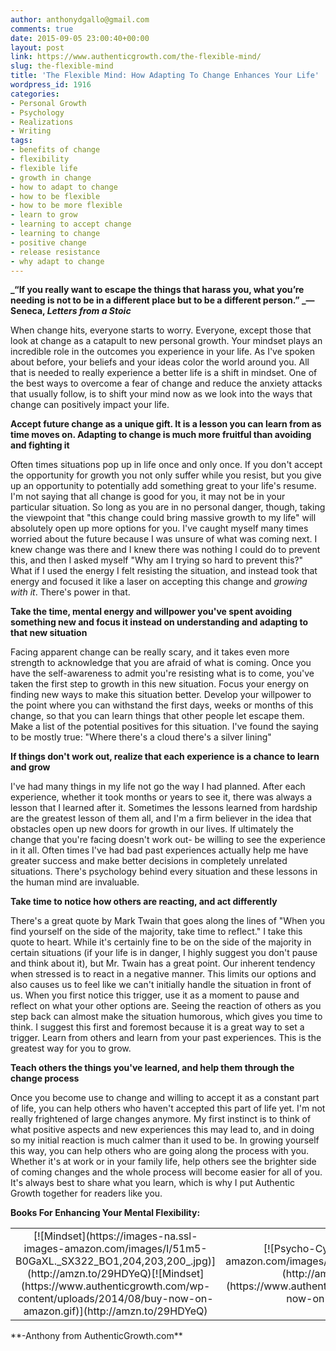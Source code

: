 ```yaml
---
author: anthonydgallo@gmail.com
comments: true
date: 2015-09-05 23:00:40+00:00
layout: post
link: https://www.authenticgrowth.com/the-flexible-mind/
slug: the-flexible-mind
title: 'The Flexible Mind: How Adapting To Change Enhances Your Life'
wordpress_id: 1916
categories:
- Personal Growth
- Psychology
- Realizations
- Writing
tags:
- benefits of change
- flexibility
- flexible life
- growth in change
- how to adapt to change
- how to be flexible
- how to be more flexible
- learn to grow
- learning to accept change
- learning to change
- positive change
- release resistance
- why adapt to change
---
```


**_“If you really want to escape the things that harass you, what you’re needing is not to be in a different place but to be a different person.” _― Seneca, _Letters from a Stoic_**

When change hits, everyone starts to worry. Everyone, except those that look at change as a catapult to new personal growth. Your mindset plays an incredible role in the outcomes you experience in your life. As I've spoken about before, your beliefs and your ideas color the world around you. All that is needed to really experience a better life is a shift in mindset. One of the best ways to overcome a fear of change and reduce the anxiety attacks that usually follow, is to shift your mind now as we look into the ways that change can positively impact your life.

**Accept future change as a unique gift. It is a lesson you can learn from as time moves on. Adapting to change is much more fruitful than avoiding and fighting it**

Often times situations pop up in life once and only once. If you don't accept the opportunity for growth you not only suffer while you resist, but you give up an opportunity to potentially add something great to your life's resume. I'm not saying that all change is good for you, it may not be in your particular situation. So long as you are in no personal danger, though, taking the viewpoint that "this change could bring massive growth to my life" will absolutely open up more options for you. I've caught myself many times worried about the future because I was unsure of what was coming next. I knew change was there and I knew there was nothing I could do to prevent this, and then I asked myself "Why am I trying so hard to prevent this?" What if I used the energy I felt resisting the situation, and instead took that energy and focused it like a laser on accepting this change and _growing with it_. There's power in that.

**Take the time, mental energy and willpower you've spent avoiding something new and focus it instead on understanding and adapting to that new situation**

Facing apparent change can be really scary, and it takes even more strength to acknowledge that you are afraid of what is coming. Once you have the self-awareness to admit you're resisting what is to come, you've taken the first step to growth in this new situation. Focus your energy on finding new ways to make this situation better. Develop your willpower to the point where you can withstand the first days, weeks or months of this change, so that you can learn things that other people let escape them. Make a list of the potential positives for this situation. I've found the saying to be mostly true: "Where there's a cloud there's a silver lining"

**If things don't work out, realize that each experience is a chance to learn and grow**

I've had many things in my life not go the way I had planned. After each experience, whether it took months or years to see it, there was always a lesson that I learned after it. Sometimes the lessons learned from hardship are the greatest lesson of them all, and I'm a firm believer in the idea that obstacles open up new doors for growth in our lives. If ultimately the change that you're facing doesn't work out- be willing to see the experience in it all. Often times I've had bad past experiences actually help me have greater success and make better decisions in completely unrelated situations. There's psychology behind every situation and these lessons in the human mind are invaluable.

**Take time to notice how others are reacting, and act differently**

There's a great quote by Mark Twain that goes along the lines of "When you find yourself on the side of the majority, take time to reflect." I take this quote to heart. While it's certainly fine to be on the side of the majority in certain situations (if your life is in danger, I highly suggest you don't pause and think about it), but Mr. Twain has a great point. Our inherent tendency when stressed is to react in a negative manner. This limits our options and also causes us to feel like we can't initially handle the situation in front of us. When you first notice this trigger, use it as a moment to pause and reflect on what your other options are. Seeing the reaction of others as you step back can almost make the situation humorous, which gives you time to think. I suggest this first and foremost because it is a great way to set a trigger. Learn from others and learn from your past experiences. This is the greatest way for you to grow.

**Teach others the things you've learned, and help them through the change process**

Once you become use to change and willing to accept it as a constant part of life, you can help others who haven't accepted this part of life yet. I'm not really frightened of large changes anymore. My first instinct is to think of what positive aspects and new experiences this may lead to, and in doing so my initial reaction is much calmer than it used to be. In growing yourself this way, you can help others who are going along the process with you. Whether it's at work or in your family life, help others see the brighter side of coming changes and the whole process will become easier for all of you. It's always best to share what you learn, which is why I put Authentic Growth together for readers like you.

**Books For Enhancing Your Mental Flexibility:**
<table >
<tbody >
<tr align="center" >

<td >[![Mindset](https://images-na.ssl-images-amazon.com/images/I/51m5-B0GaXL._SX322_BO1,204,203,200_.jpg)](http://amzn.to/29HDYeQ)[![Mindset](https://www.authenticgrowth.com/wp-content/uploads/2014/08/buy-now-on-amazon.gif)](http://amzn.to/29HDYeQ)
</td>

<td >[![Psycho-Cybernetics](https://images-na.ssl-images-amazon.com/images/I/411zKO0BCRL._SX302_BO1,204,203,200_.jpg)](http://amzn.to/2an6faf)[![Psycho-Cybernetics](https://www.authenticgrowth.com/wp-content/uploads/2014/08/buy-now-on-amazon.gif)](http://amzn.to/2an6faf)
</td>

<td >[![Anti-fragile](https://images-na.ssl-images-amazon.com/images/I/41y%2B-2A1XZL._SX323_BO1,204,203,200_.jpg)](http://amzn.to/29MZdkQ)[![Anti-fragile](https://www.authenticgrowth.com/wp-content/uploads/2014/08/buy-now-on-amazon.gif)](http://amzn.to/29MZdkQ)
</td>

<td >[![The Art of Exceptional Living](https://images-na.ssl-images-amazon.com/images/I/51Y6m1Ds4TL._SX437_BO1,204,203,200_.jpg)](http://amzn.to/29R42bA)[![The Art of Exceptional Living](https://www.authenticgrowth.com/wp-content/uploads/2014/08/buy-now-on-amazon.gif)](http://amzn.to/29R42bA)
</td>
</tr>
</tbody>
</table>
**-Anthony from AuthenticGrowth.com**
